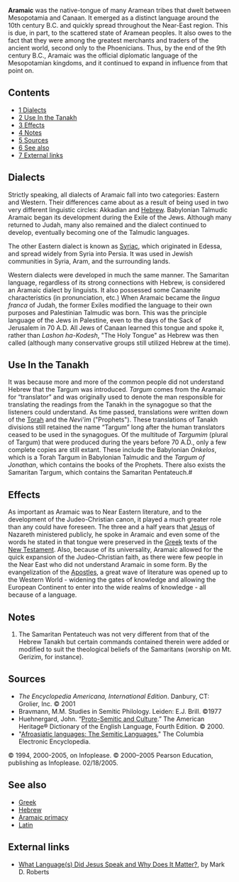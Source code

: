 **Aramaic** was the native-tongue of many Aramean tribes that dwelt
between Mesopotamia and Canaan. It emerged as a distinct language
around the 10th century B.C. and quickly spread throughout the
Near-East region. This is due, in part, to the scattered state of
Aramean peoples. It also owes to the fact that they were among the
greatest merchants and traders of the ancient world, second only to
the Phoenicians. Thus, by the end of the 9th century B.C., Aramaic
was the official diplomatic language of the Mesopotamian kingdoms,
and it continued to expand in influence from that point on.

## Contents

-   [1 Dialects](#Dialects)
-   [2 Use In the Tanakh](#Use_In_the_Tanakh)
-   [3 Effects](#Effects)
-   [4 Notes](#Notes)
-   [5 Sources](#Sources)
-   [6 See also](#See_also)
-   [7 External links](#External_links)

## Dialects

Strictly speaking, all dialects of Aramaic fall into two
categories: Eastern and Western. Their differences came about as a
result of being used in two very different linguistic circles:
Akkadian and [Hebrew](Hebrew "Hebrew"). Babylonian Talmudic Aramaic
began its development during the Exile of the Jews. Although many
returned to Judah, many also remained and the dialect continued to
develop, eventually becoming one of the Talmudic languages.

The other Eastern dialect is known as [Syriac](Syriac "Syriac"),
which originated in Edessa, and spread widely from Syria into
Persia. It was used in Jewish communities in Syria, Aram, and the
surrounding lands.

Western dialects were developed in much the same manner. The
Samaritan language, regardless of its strong connections with
Hebrew, is considered an Aramaic dialect by linguists. It also
possessed some Canaanite characteristics (in pronunciation, etc.)
When Aramaic became the *lingua franca* of Judah, the former Exiles
modified the language to their own purposes and Palestinian
Talmudic was born. This was the principle language of the Jews in
Palestine, even to the days of the Sack of Jerusalem in 70 A.D. All
Jews of Canaan learned this tongue and spoke it, rather than
*Lashon ha-Kodesh*, "The Holy Tongue" as Hebrew was then called
(although many conservative groups still utilized Hebrew at the
time).

## Use In the Tanakh

It was because more and more of the common people did not
understand Hebrew that the Targum was introduced. *Targum* comes
from the Aramaic for “translator” and was originally used to denote
the man responsible for translating the readings from the Tanakh in
the synagogue so that the listeners could understand. As time
passed, translations were written down of the
[Torah](Pentateuch "Pentateuch") and the *Nevi’im* ("Prophets").
These translations of Tanakh divisions still retained the name
“Targum” long after the human translators ceased to be used in the
synagogues. Of the multitude of *Targumim* (plural of Targum) that
were produced during the years before 70 A.D., only a few complete
copies are still extant. These include the Babylonian *Onkelos*,
which is a Torah Targum in Babylonian Talmudic and the
*Targum of Jonathan*, which contains the books of the Prophets.
There also exists the Samaritan Targum, which contains the
Samaritan Pentateuch.\#

## Effects

As important as Aramaic was to Near Eastern literature, and to the
development of the Judeo-Christian canon, it played a much greater
role than any could have foreseen. The three and a half years that
[Jesus](Jesus "Jesus") of Nazareth ministered publicly, he spoke in
Aramaic and even some of the words he stated in that tongue were
preserved in the [Greek](Greek "Greek") texts of the
[New Testament](New_Testament "New Testament"). Also, because of
its universality, Aramaic allowed for the quick expansion of the
Judeo-Christian faith, as there were few people in the Near East
who did not understand Aramaic in some form. By the evangelization
of the [Apostles](Apostle "Apostle"), a great wave of literature
was opened up to the Western World - widening the gates of
knowledge and allowing the European Continent to enter into the
wide realms of knowledge - all because of a language.


## Notes

1.  The Samaritan Pentateuch was not very different from that of
    the Hebrew Tanakh but certain commands contained therein were added
    or modified to suit the theological beliefs of the Samaritans
    (worship on Mt. Gerizim, for instance).

## Sources

-   *The Encyclopedia Americana, International Edition*. Danbury,
    CT: Grolier, Inc. © 2001
-   Bravmann, M.M. Studies in Semitic Philology. Leiden: E.J.
    Brill. ©1977
-   Huehnergard, John.
    “[Proto-Semitic and Culture](http://www.bartleby.com/61/10.html).”
    The American Heritage® Dictionary of the English Language, Fourth
    Edition. © 2000.
-   "[Afroasiatic languages: The Semitic Languages.](http://www.infoplease.com/ce6/society/A0920673.html)"
    The Columbia Electronic Encyclopedia.

© 1994, 2000-2005, on Infoplease. © 2000–2005 Pearson Education,
publishing as Infoplease. 02/18/2005.

## See also

-   [Greek](Greek "Greek")
-   [Hebrew](Hebrew "Hebrew")
-   [Aramaic primacy](Aramaic_primacy "Aramaic primacy")
-   [Latin](Latin "Latin")

## External links

-   [What Language(s) Did Jesus Speak and Why Does It Matter?](http://markdroberts.com/htmfiles/resources/jesuslanguage.htm),
    by Mark D. Roberts



